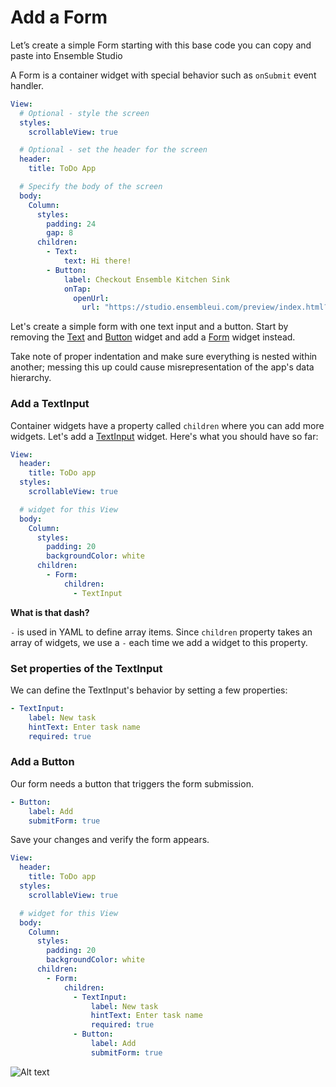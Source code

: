# Add a Form

Let’s create a simple Form starting with this base code you can copy and paste into Ensemble Studio

A Form is a container widget with special behavior such as `onSubmit` event handler.

```yaml
View:
  # Optional - style the screen
  styles:
    scrollableView: true

  # Optional - set the header for the screen
  header:
    title: ToDo App

  # Specify the body of the screen
  body:
    Column:
      styles:
        padding: 24
        gap: 8
      children:
        - Text:
            text: Hi there!
        - Button:
            label: Checkout Ensemble Kitchen Sink
            onTap:
              openUrl:
                url: "https://studio.ensembleui.com/preview/index.html?appId=e24402cb-75e2-404c-866c-29e6c3dd7992"
```

Let's create a simple form with one text input and a button. Start by removing the [Text](/widget-reference/text) and [Button](/widget-reference/button) widget and add a [Form](/widget-reference/form) widget instead.

Take note of proper indentation and make sure everything is nested within another; messing this up could cause misrepresentation of the app's data hierarchy.

### Add a TextInput

Container widgets have a property called `children` where you can add more widgets. Let's add a [TextInput](/widget-reference/textinput) widget. Here's what you should have so far:

```yaml
View:
  header:
    title: ToDo app
  styles:
    scrollableView: true

  # widget for this View
  body:
    Column:
      styles:
        padding: 20
        backgroundColor: white
      children:
        - Form:
            children:
              - TextInput
```

**What is that dash?**

`-` is used in YAML to define array items. Since `children` property takes an array of widgets, we use a `-` each time we add a widget to this property.

### Set properties of the TextInput

We can define the TextInput's behavior by setting a few properties:

```yaml
- TextInput:
    label: New task
    hintText: Enter task name
    required: true
```

### Add a Button

Our form needs a button that triggers the form submission.

```yaml
- Button:
    label: Add
    submitForm: true
```

Save your changes and verify the form appears.

```yaml
View:
  header:
    title: ToDo app
  styles:
    scrollableView: true

  # widget for this View
  body:
    Column:
      styles:
        padding: 20
        backgroundColor: white
      children:
        - Form:
            children:
              - TextInput:
                  label: New task
                  hintText: Enter task name
                  required: true
              - Button:
                  label: Add
                  submitForm: true
```

![Alt text](/getting-started/image-4.png)
